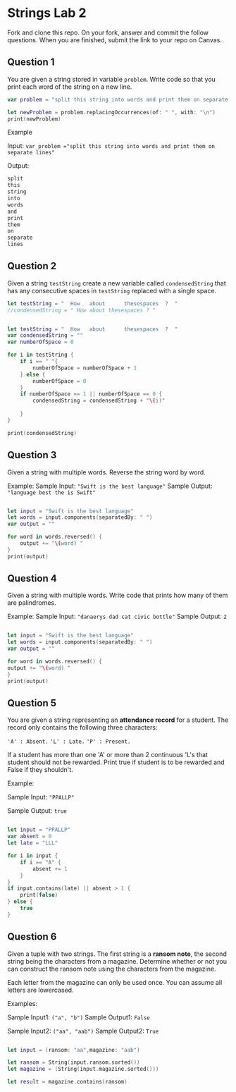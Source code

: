 # Strings Lab 2

Fork and clone this repo. On your fork, answer and commit the follow questions. When you are finished, submit the link to your repo on Canvas.

## Question 1

You are given a string stored in variable `problem`. Write code so that you print each word of the string on a new line.

```swift
var problem = "split this string into words and print them on separate lines"

let newProblem = problem.replacingOccurrences(of: " ", with: "\n")
print(newProblem)
```

Example

Input:
`var problem ="split this string into words and print them on separate lines"`

Output:
```swift
split
this
string
into
words
and
print
them
on
separate
lines
```


## Question 2

Given a string `testString` create a new variable called `condensedString` that has any consecutive spaces in `testString` replaced with a single space.

```swift
let testString = "  How   about      thesespaces  ?  "
//condensedString = " How about thesespaces ? "
```

```swift

let testString = "  How   about      thesespaces  ?  "
var condensedString = ""
var numberOfSpace = 0

for i in testString {
    if i == " "{
        numberOfSpace = numberOfSpace + 1
    } else {
        numberOfSpace = 0
    }
    if numberOfSpace == 1 || numberOfSpace == 0 {
        condensedString = condensedString + "\(i)"
        
    }
}

print(condensedString)

```


## Question 3

Given a string with multiple words. Reverse the string word by word.

Example:
Sample Input: `"Swift is the best language"`
Sample Output: `"language best the is Swift"`

```swift

let input = "Swift is the best language"
let words = input.components(separatedBy: " ")
var output = ""

for word in words.reversed() {
    output += "\(word) "
}
print(output)

```


## Question 4

Given a string with multiple words. Write code that prints how many of them are palindromes.

Example:
Sample Input: `"danaerys dad cat civic bottle"`
Sample Output: `2`

```swift

let input = "Swift is the best language"
let words = input.components(separatedBy: " ")
var output = ""

for word in words.reversed() {
output += "\(word) "
}
print(output)


```


## Question 5

You are given a string representing an **attendance record** for a student. The record only contains the following three characters:

`'A' : Absent.`
`'L' : Late.`
`'P' : Present.`

If a student has more than one 'A' or more than 2 continuous 'L's that student should not be rewarded. Print true if student is to be rewarded and False if they shouldn't.

Example:

Sample Input: `"PPALLP"`

Sample Output: `true`

```swift

let input = "PPALLP"
var absent = 0
let late = "LLL"

for i in input {
    if i == "A" {
        absent += 1
    }
}
if input.contains(late) || absent > 1 {
    print(false)
} else {
    true
}

```


## Question 6

Given a tuple with two strings. The first string is a **ransom note**, the second string being the characters from a magazine. Determine whether or not you can construct the ransom note using the characters from the magazine.

Each letter from the magazine can only be used once. You can assume all letters are lowercased.

Examples:

Sample Input1: `("a", "b")`
Sample Output1: `False`

Sample Input2: `("aa", "aab")`
Sample Output2: `True`

```swift

let input = (ransom: "aa",magazine: "aab")

let ransom = String(input.ransom.sorted())
let magazine = (String(input.magazine.sorted()))

let result = magazine.contains(ransom)

```



